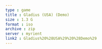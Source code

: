 ```yaml
---
type : game
title : Gladius (USA) (Demo)
size : 1.3 G
format : iso
archive : zip
server : myrient
link2 : Gladius%20%28USA%29%20%28Demo%29
---
```

